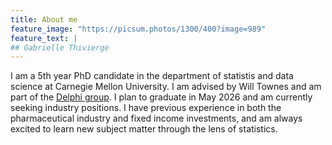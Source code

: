 ```yaml
---
title: About me
feature_image: "https://picsum.photos/1300/400?image=989"
feature_text: |
## Gabrielle Thivierge
---
```


I am a 5th year PhD candidate in the department of statistis and data science at Carnegie Mellon University. I am advised by Will Townes and am part of the [Delphi group](https://delphi.cmu.edu/). I plan to graduate in May 2026 and am currently seeking industry positions. I have previous experience in both the pharmaceutical industry and fixed income investments, and am always excited to learn new subject matter through the lens of statistics. 
